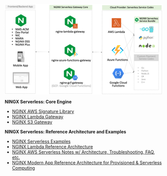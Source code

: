 <a href="URL_REDIRECT" target="blank"><img align="center" src=https://github.com/nginx-serverless/.github/raw/77a119295787bbd547ef024b9014cd430e146ed3/profile/img/nginx-serverless.png /></a>

**NINGX Serverless: Core Engine**
- [NGINX AWS Signature Library](https://github.com/nginx-serverless/nginx-aws-signature)
- [NGINX Lambda Gateway](https://github.com/nginx-serverless/nginx-lambda-gateway)
- [NGINX S3 Gateway](https://github.com/nginx-serverless/nginx-s3-gateway)

**NINGX Serverless: Reference Architecture and Examples**
- [NGINX Serverless Examples](https://github.com/nginx-serverless/nginx-serverless-examples)
- [NGINX Lambda Reference Architecture](https://github.com/nginx-serverless/nginx-lambda-reference-architecture)
- [NGINX AWS Serverless Notes w/ Architecture, Troubleshooting, FAQ, etc.](https://github.com/nginx-serverless/nginx-aws-serverless-notes)
- [NGINX Modern App Reference Architecture for Provisioned & Serverless Computing](https://github.com/nginx-serverless/kic-serverless-reference-architectures)

